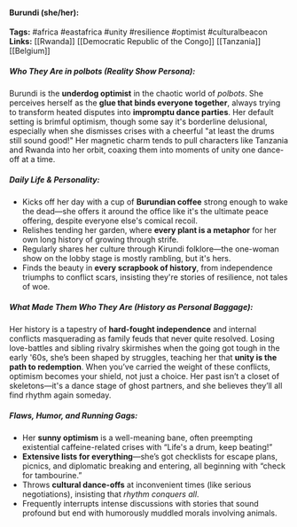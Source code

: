 #### Burundi (she/her):  
**Tags:** #africa #eastafrica #unity #resilience #optimist #culturalbeacon  
**Links:** [[Rwanda]] [[Democratic Republic of the Congo]] [[Tanzania]] [[Belgium]]

##### Who They Are in *polbots* (Reality Show Persona):  
Burundi is the **underdog optimist** in the chaotic world of *polbots*. She perceives herself as the **glue that binds everyone together**, always trying to transform heated disputes into **impromptu dance parties**. Her default setting is brimful optimism, though some say it's borderline delusional, especially when she dismisses crises with a cheerful "at least the drums still sound good!" Her magnetic charm tends to pull characters like Tanzania and Rwanda into her orbit, coaxing them into moments of unity one dance-off at a time.

##### Daily Life & Personality:  
- Kicks off her day with a cup of **Burundian coffee** strong enough to wake the dead—she offers it around the office like it's the ultimate peace offering, despite everyone else's comical recoil.
- Relishes tending her garden, where **every plant is a metaphor** for her own long history of growing through strife.  
- Regularly shares her culture through Kirundi folklore—the one-woman show on the lobby stage is mostly rambling, but it's hers.  
- Finds the beauty in **every scrapbook of history**, from independence triumphs to conflict scars, insisting they're stories of resilience, not tales of woe.

##### What Made Them Who They Are (History as Personal Baggage):  
Her history is a tapestry of **hard-fought independence** and internal conflicts masquerading as family feuds that never quite resolved. Losing love-battles and sibling rivalry skirmishes when the going got tough in the early '60s, she’s been shaped by struggles, teaching her that **unity is the path to redemption**. When you’ve carried the weight of these conflicts, optimism becomes your shield, not just a choice. Her past isn’t a closet of skeletons—it's a dance stage of ghost partners, and she believes they’ll all find rhythm again someday.

##### Flaws, Humor, and Running Gags:  
- Her **sunny optimism** is a well-meaning bane, often preempting existential caffeine-related crises with “Life's a drum, keep beating!”
- **Extensive lists for everything**—she’s got checklists for escape plans, picnics, and diplomatic breaking and entering, all beginning with “check for tambourine.”  
- Throws **cultural dance-offs** at inconvenient times (like serious negotiations), insisting that *rhythm conquers all*.  
- Frequently interrupts intense discussions with stories that sound profound but end with humorously muddled morals involving animals.
